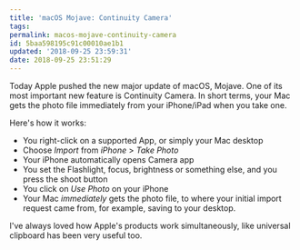 ```yaml
---
title: 'macOS Mojave: Continuity Camera'
tags:
permalink: macos-mojave-continuity-camera
id: 5baa598195c91c00010ae1b1
updated: '2018-09-25 23:59:31'
date: 2018-09-25 23:51:29
---
```


Today Apple pushed the new major update of macOS, Mojave. One of its most important new feature is Continuity Camera. In short terms, your Mac gets the photo file immediately from your iPhone/iPad when you take one.

Here's how it works:

* You right-click on a supported App, or simply your Mac desktop
* Choose *Import* from *iPhone* > *Take Photo*
* Your iPhone automatically opens Camera app
* You set the Flashlight, focus, brightness or something else, and you press the shoot button
* You click on *Use Photo* on your iPhone
* Your Mac *immediately* gets the photo file, to where your initial import request came from, for example, saving to your desktop.

I've always loved how Apple's products work simultaneously, like universal clipboard has been very useful too.
